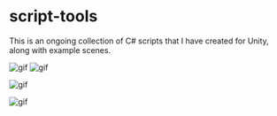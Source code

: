 # script-tools

This is an ongoing collection of C# scripts that I have created for Unity, along with example scenes.

![gif](https://imgur.com/kFUpzft.gif)
![gif](https://imgur.com/IeYO9lD.gif)

![gif](https://imgur.com/Ol4JuGC.gif)

![gif](https://imgur.com/ADkJXaN.gif)

